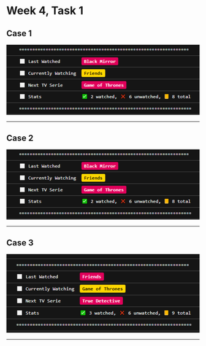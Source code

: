# Week 4, Task 1


## Case 1


<img src="screenshots/case1.png">

***
## Case 2

<img src="screenshots/case2.png">

***
## Case 3


<img src="screenshots/case3.png">

***